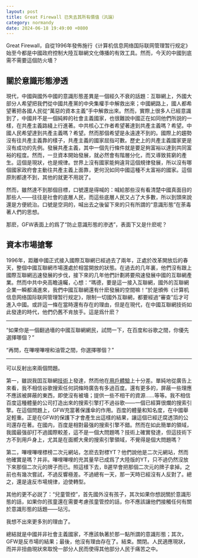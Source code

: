 ```yaml
---
layout: post
title: Great Firewall 已失去其所有價值（汎論）
category: normandy
date: 2024-06-18 19:49:00 +0800
---
```

<style>
    article{
        line-height: 2.5rem;
        font-family: "Arial";
        font-size: 1.2rem;
        text-indent: 3rem;
    }
</style>



Great Firewall，自從1996年發佈施行《计算机信息网络国际联网管理暂行规定》始至今都是中國政府控制大陸互聯網文化傳播的有效工具。然而，今天的中國到底需不需要這個防火墻？

關於意識形態滲透
---
現代，中國與國外中國的意識形態差異是一個經久不衰的話題：互聯網上，外國大部分人希望把我們從中國共產黨的中央集權手中解救出來；中國網路上，國人都希望著把各國人民從“萬惡的資本主義”手中解救出來。然而，實際上很多人已經意識到了，中國并不是一個純粹的社會主義國家，也很難說中國正在如同他們所説的一樣，在共產主義路綫上行進著。中共核心工作者希望著達到共產主義嗎？希望。中國人民希望達到共產主義嗎？希望。然而那個希望是永遠達不到的。國際上的趨勢沒有往共產主義靠的樣子，共產主義的國家屈指可數。歷史上的共產主義國家更是沒有成功的先例。發展共產主義，其中一個先行條件就是要足夠富裕以達到共同富裕的程度。然而，一旦資本開始發展，就必然會有階層分化，而又導致貧窮的產生。這個是現狀，也是規律。世界上沒有國家能夠違背這個規律發展，所以沒有哪個國家政府會主動往共產主義上面靠，更何況如同中國這種不太富裕的國家。這個原則都達不到，其他的就更不用説了。

然而，雖然達不到那個目標，口號還是得喊的：喊給那些沒有看清楚中國真面目的那些人——往往是社會的底層人民，而這些底層人民又占了大多數，所以到頭來說還是方便統治。口號是空洞的，喊出去之後留下來的只有所謂的“意識形態”在荼毒著人們的思想。

那麽，GFW表面上的爲了“防止意識形態的滲透”，表面下又是什麽呢？

資本市場搶奪
---
1996年，距離中國正式接入國際互聯網已經過去了兩年，正處於改革開放后的春天，整個中國互聯網市場還處於相當開放的狀態。在過去的几年裏，他們沒有跟上國際互聯網迅速發展的步伐，接下來的几年他們計劃將要飛速發展中國的互聯網產業。然而中共中央高瞻遠矚，心想：“瑪德，要是這一接入互聯網，國外的互聯網企業一瞬都涌進來，我們中國互聯網還有什麽發展的空間嘛！”於是頒佈《计算机信息网络国际联网管理暂行规定》，限制一切國外互聯網，都要經過“審查”后才可進入中國。或許這一條在當時還有存在的理由，但是在現代，在中國互聯網技術如此發達的時代，他們仍舊不肯放手。這是爲什麽？

---
“如果你是一個翻過墻的中國互聯網網民，試問一下，在百度和谷歌之間，你優先選擇哪個？”

“再問，在嗶哩嗶哩和油管之間，你選擇哪個？”

---
可以反射出來兩個問題。

第一，雖説我囯互聯網<ins>技術</ins>上發達，然而他在<ins>用戶體驗</ins>上十分差。單純地從廣告上來看，我不相信谷歌搜索任何詞條時廣告有多過百度。還有更多的，屏蔽一些理應不應該被屏蔽的東西，即使沒有被墻；提供一些不相干的資源……等等。我不相信百度這種體量的公司打造出來的搜索引擎打不過谷歌——一個已經算很爛的搜索引擎。在這個問題上，GFW充當著保護傘的作用。百度的體量和知名度，在中國舉足輕重。正是在GFW的保護下才會產生出這樣的結果，讓這個已經迂腐透頂的公司還存在著。在國内，百度是相對最强的搜索引擎不錯。然而在如此簡單的領域，我國最强卻打不過國際較差，這不是一個大問題嗎？技術上確實發達，但這技術下方不到用戶身上，尤其是在面嚮大衆的搜索引擎領域，不覺得是個大問題嗎？

第二，嗶哩嗶哩標榜二次元網站，怎麽去對標YT？他們說他是二次元網站，然而他確實是嗎？并非。嗶哩嗶哩的充其量早已成爲了大陸版的YT，只不過仍然沒放下來那個二次元的牌子而已。照這樣下去，B遲早會把那個二次元的牌子拿掉。之前也有幾次嘗試，不過反響極差。不過總有一天，那一天時已經沒有人反對了。總之，還是違反市場規律，迫使轉型。

其他的更不必説了：“兒童管控”，首先國外沒有孩子，其次如果你想説關於意識形態的話，如果你的孩童還在需要考慮孩童管控的話，你不應該讓他們接觸任何有關於意識形態的話題——玷污。

我想不出來更多別的理由了。

總結就是中國并非社會主義國家，不應該執著於那一點所謂的意識形態；其次，GFW是反市場的結果；最後，他沒有理由存在了。結束。關閉。人民適應現狀，而并非扭曲現狀來取悅一部分人民而使得其他部分人民于痛苦之中。